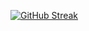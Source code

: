 
[![GitHub Streak](https://streak-stats.demolab.com/?user=vickyr78)](https://git.io/streak-stats)


<!---
vickyr78/vickyr78 is a ✨ special ✨ repository because its `README.md` (this file) appears on your GitHub profile.
You can click the Preview link to take a look at your changes.
--->

